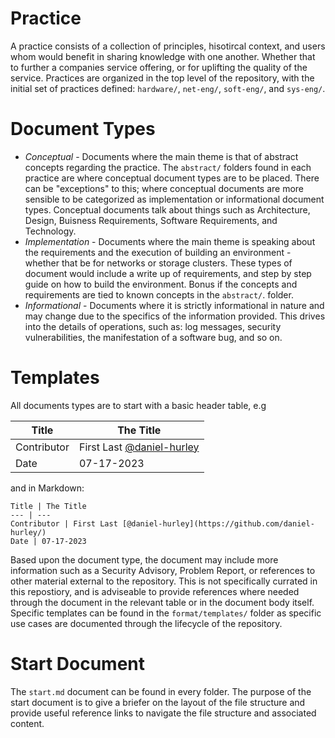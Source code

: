 # Practice
A practice consists of a collection of principles, hisotircal context, and users whom would benefit in sharing knowledge with one another. Whether that to further a companies service offering, or for uplifting the quality of the service. Practices are organized in the top level of the repository, with the initial set of practices defined: `hardware/`, `net-eng/`, `soft-eng/`, and `sys-eng/`. 

# Document Types
- *Conceptual* - Documents where the main theme is that of abstract concepts regarding the practice. The `abstract/` folders found in each practice are where conceptual document types are to be placed. There can be "exceptions" to this; where conceptual documents are more sensible to be categorized as implementation or informational document types. Conceptual documents talk about things such as Architecture, Design, Buisness Requirements, Software Requirements, and Technology. 
- *Implementation* - Documents where the main theme is speaking about the requirements and the execution of building an environment - whether that be for networks or storage clusters. These types of document would include a write up of requirements, and step by step guide on how to build the environment. Bonus if the concepts and requirements are tied to known concepts in the `abstract/`. folder.
- *Informational* - Documents where it is strictly informational in nature and may change due to the specifics of the information provided. This drives into the details of operations, such as: log messages, security vulnerabilities, the manifestation of a software bug, and so on. 

# Templates

All documents types are to start with a basic header table, e.g

Title | The Title
--- | ---
Contributor | First Last [@daniel-hurley](https://github.com/daniel-hurley/)
Date | 07-17-2023

and in Markdown:
```
Title | The Title
--- | ---
Contributor | First Last [@daniel-hurley](https://github.com/daniel-hurley/)
Date | 07-17-2023
```

Based upon the document type, the document may include more information such as a Security Advisory, Problem Report, or references to other material external to the repository. This is not specifically currated in this repostiory, and is adviseable to provide references where needed through the document in the relevant table or in the document body itself. Specific templates can be found in the `format/templates/` folder as specific use cases are documented through the lifecycle of the repository.

# Start Document

The `start.md` document can be found in every folder. The purpose of the start document is to give a briefer on the layout of the file structure and provide useful reference links to navigate the file structure and associated content.

